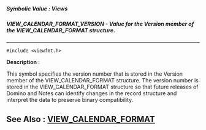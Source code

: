 ##### Symbolic Value : Views
##### VIEW_CALENDAR_FORMAT_VERSION - Value for the Version member of the VIEW_CALENDAR_FORMAT structure.
---
```
#include <viewfmt.h>
```
**Description :**

This symbol specifies the version number that is stored in the Version member 
of the VIEW_CALENDAR_FORMAT structure.  The version number is stored in the 
VIEW_CALENDAR_FORMAT structure so that future releases of Domino and Notes can 
identify changes in the record structure and interpret the data to preserve 
binary compatibility.

**See Also :**
[VIEW_CALENDAR_FORMAT](/domino-c-api-docs/reference/Data/VIEW_CALENDAR_FORMAT)
---
